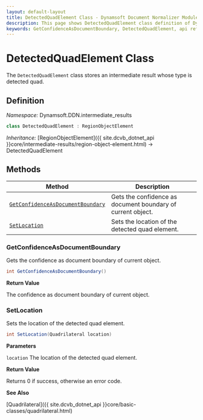 ```yaml
---
layout: default-layout
title: DetectedQuadElement Class - Dynamsoft Document Normalizer Module .NET Edition API Reference
description: This page shows DetectedQuadElement class definition of Dynamsoft Document Normalizer SDK .NET Edition.
keywords: GetConfidenceAsDocumentBoundary, DetectedQuadElement, api reference
---
```


# DetectedQuadElement Class

The `DetectedQuadElement` class stores an intermediate result whose type is detected quad.

## Definition

*Namespace:* Dynamsoft.DDN.intermediate_results


```csharp
class DetectedQuadElement : RegionObjectElement
```

*Inheritance:* [RegionObjectElement]({{ site.dcvb_dotnet_api }}core/intermediate-results/region-object-element.html) -> DetectedQuadElement

## Methods

| Method | Description |
|--------|-------------|
| [`GetConfidenceAsDocumentBoundary`](#getconfidenceasdocumentboundary) | Gets the confidence as document boundary of current object. |
| [`SetLocation`](#setlocation) | Sets the location of the detected quad element. |

### GetConfidenceAsDocumentBoundary

Gets the confidence as document boundary of current object.

```csharp
int GetConfidenceAsDocumentBoundary() 
```

**Return Value**

The confidence as document boundary of current object.

### SetLocation

Sets the location of the detected quad element.

```csharp
int SetLocation(Quadrilateral location)
```

**Parameters**

`location` The location of the detected quad element.

**Return Value**

Returns 0 if success, otherwise an error code.

**See Also**

[Quadrilateral]({{ site.dcvb_dotnet_api }}core/basic-classes/quadrilateral.html)
